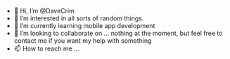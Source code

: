 - 👋 Hi, I’m @DaveCrim
- 👀 I’m interested in all sorts of random things.
- 🌱 I’m currently learning mobile app development
- 💞️ I’m looking to collaborate on ... nothing at the moment, but feel free to contact me if you want my help with something
- 📫 How to reach me ...  

<!---
DaveCrim/DaveCrim is a ✨ special ✨ repository because its `README.md` (this file) appears on your GitHub profile.
You can click the Preview link to take a look at your changes.
--->
